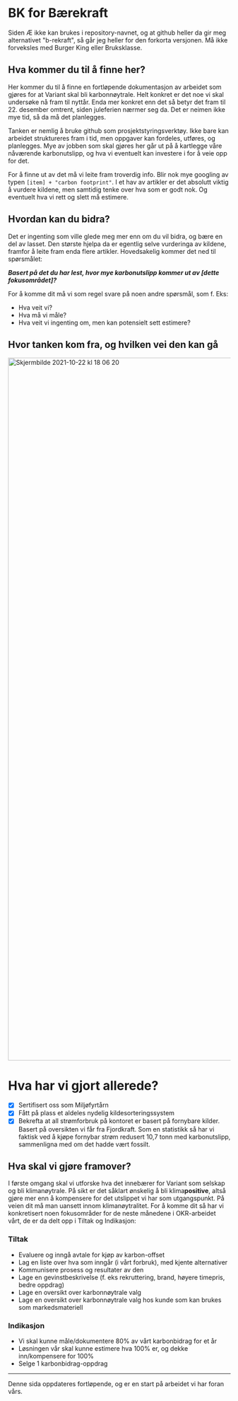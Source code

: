 # BK for Bærekraft
Siden Æ ikke kan brukes i repository-navnet, og at github heller da gir meg alternativet "b-rekraft", så går jeg heller for den forkorta versjonen. Må ikke forveksles med Burger King eller Bruksklasse.

## Hva kommer du til å finne her?
Her kommer du til å finne en fortløpende dokumentasjon av arbeidet som gjøres for at Variant skal bli karbonnøytrale. Helt konkret er det noe vi skal undersøke nå fram til nyttår. Enda mer konkret enn det så betyr det fram til 22. desember omtrent, siden juleferien nærmer seg da. Det er neimen ikke mye tid, så da må det planlegges.

Tanken er nemlig å bruke github som prosjektstyringsverktøy. Ikke bare kan arbeidet struktureres fram i tid, men oppgaver kan fordeles, utføres, og planlegges. Mye av jobben som skal gjøres her går ut på å kartlegge våre nåværende karbonutslipp, og hva vi eventuelt kan investere i for å veie opp for det.

For å finne ut av det må vi leite fram troverdig info. Blir nok mye googling av typen `[item] + "carbon footprint"`. I et hav av artikler er det absolutt viktig å vurdere kildene, men samtidig tenke over hva som er godt nok. Og eventuelt hva vi rett og slett må estimere.

## Hvordan kan du bidra?
Det er ingenting som ville glede meg mer enn om du vil bidra, og bære en del av lasset. Den største hjelpa da er egentlig selve vurderinga av kildene, framfor å leite fram enda flere artikler. Hovedsakelig kommer det ned til spørsmålet:

**_Basert på det du har lest, hvor mye karbonutslipp kommer ut av [dette fokusområdet]?_**

For å komme dit må vi som regel svare på noen andre spørsmål, som f. Eks:
* Hva veit vi?
* Hva må vi måle?
* Hva veit vi ingenting om, men kan potensielt sett estimere?

## Hvor tanken kom fra, og hvilken vei den kan gå

<img width="1590" alt="Skjermbilde 2021-10-22 kl  18 06 20" src="https://user-images.githubusercontent.com/72508979/138487569-41c0bd86-0418-42df-8ba8-8de7c2fdadb6.png">

# Hva har vi gjort allerede?
- [x] Sertifisert oss som Miljøfyrtårn
- [x] Fått på plass et aldeles nydelig kildesorteringssystem
- [x] Bekrefta at all strømforbruk på kontoret er basert på fornybare kilder. Basert på oversikten vi får fra Fjordkraft. Som en statistikk så har vi faktisk ved å kjøpe fornybar strøm redusert 10,7 tonn med karbonutslipp, sammenligna med om det hadde vært fossilt.

## Hva skal vi gjøre framover?
I første omgang skal vi utforske hva det innebærer for Variant som selskap og bli klimanøytrale. På sikt er det såklart ønskelig å bli klima**positive**, altså gjøre mer enn å kompensere for det utslippet vi har som utgangspunkt. På veien dit må man uansett innom klimanøytralitet. For å komme dit så har vi konkretisert noen fokusområder for de neste månedene i OKR-arbeidet vårt, de er da delt opp i Tiltak og Indikasjon:

### Tiltak

- Evaluere og inngå avtale for kjøp av karbon-offset
- Lag en liste over hva som inngår (i vårt forbruk), med kjente alternativer
- Kommunisere prosess og resultater av den
- Lage en gevinstbeskrivelse (f. eks rekruttering, brand, høyere timepris, bedre oppdrag)
- Lage en oversikt over karbonnøytrale valg
- Lage en oversikt over karbonnøytrale valg hos kunde som kan brukes som markedsmateriell

### Indikasjon

- Vi skal kunne måle/dokumentere 80% av vårt karbonbidrag for et år
- Løsningen vår skal kunne estimere hva 100% er, og dekke inn/kompensere for 100%
- Selge 1 karbonbidrag-oppdrag
----

Denne sida oppdateres fortløpende, og er en start på arbeidet vi har foran vårs.
